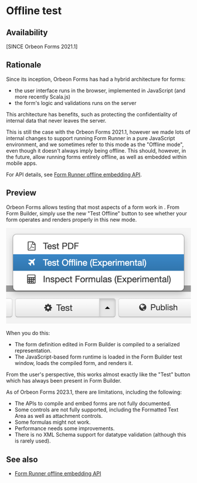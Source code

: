 # Offline test

## Availability

[SINCE Orbeon Forms 2021.1]

## Rationale

Since its inception, Orbeon Forms has had a hybrid architecture for forms:

- the user interface runs in the browser, implemented in JavaScript (and more recently Scala.js)
- the form's logic and validations runs on the server

This architecture has benefits, such as protecting the confidentiality of internal data that never leaves the server.

This is still the case with the Orbeon Forms 2021.1, however we made lots of internal changes to support running Form Runner in a pure JavaScript environment, and we sometimes refer to this mode as the "Offline mode", even though it doesn't always imply being offline. This should, however, in the future, allow running forms entirely offline, as well as embedded within mobile apps.

For API details, see [Form Runner offline embedding API](/form-runner/link-embed/offline-embedding-api.md).

## Preview

Orbeon Forms allows testing that most aspects of a form work in . From Form Builder, simply use the new "Test Offline" button to see whether your form operates and renders properly in this new mode.

![The "Test Offline" button](/form-builder/images/test-offline-button.png)

When you do this:

- The form definition edited in Form Builder is compiled to a serialized representation.
- The JavaScript-based form runtime is loaded in the Form Builder test window, loads the compiled form, and renders it. 

From the user's perspective, this works almost exactly like the "Test" button which has always been present in Form Builder.

As of Orbeon Forms 2023.1, there are limitations, including the following:
 
- The APIs to compile and embed forms are not fully documented.
- Some controls are not fully supported, including the Formatted Text Area as well as attachment controls.
- Some formulas might not work.
- Performance needs some improvements.
- There is no XML Schema support for datatype validation (although this is rarely used).

## See also

- [Form Runner offline embedding API](/form-runner/link-embed/offline-embedding-api.md)